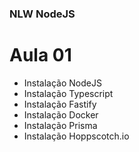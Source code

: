 ### NLW NodeJS

# Aula 01
- Instalação NodeJS
- Instalação Typescript
- Instalação Fastify
- Instalação Docker
- Instalação Prisma
- Instalação Hoppscotch.io




